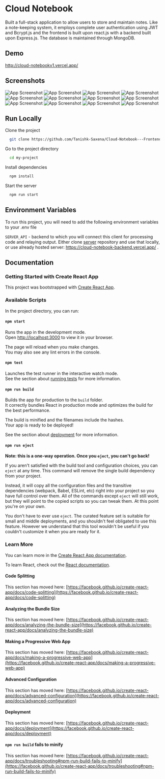 
# Cloud Notebook

Built a full-stack application to allow users to store and maintain notes. Like a note-keeping system, it employs complete
user authentication using JWT and Bcrypt.js and the frontend is built upon react.js with a backend built upon Express.js.
The database is maintained through MongoDB.

## Demo

http://cloud-notebookv1.vercel.app/


## Screenshots

![App Screenshot](https://github.com/Tanishk-Saxena/Cloud-Notebook---Frontend/blob/master/Screenshots/Screenshot%20(48).png?raw=true)
![App Screenshot](https://github.com/Tanishk-Saxena/Cloud-Notebook---Frontend/blob/master/Screenshots/Screenshot%20(49).png?raw=true)
![App Screenshot](https://github.com/Tanishk-Saxena/Cloud-Notebook---Frontend/blob/master/Screenshots/Screenshot%20(50).png?raw=true)
![App Screenshot](https://github.com/Tanishk-Saxena/Cloud-Notebook---Frontend/blob/master/Screenshots/Screenshot%20(51).png?raw=true)
![App Screenshot](https://github.com/Tanishk-Saxena/Cloud-Notebook---Frontend/blob/master/Screenshots/Screenshot%20(52).png?raw=true)
![App Screenshot](https://github.com/Tanishk-Saxena/Cloud-Notebook---Frontend/blob/master/Screenshots/Screenshot%20(53).png?raw=true)
![App Screenshot](https://github.com/Tanishk-Saxena/Cloud-Notebook---Frontend/blob/master/Screenshots/Screenshot%20(54).png?raw=true)
![App Screenshot](https://github.com/Tanishk-Saxena/Cloud-Notebook---Frontend/blob/master/Screenshots/Screenshot%20(55).png?raw=true)
![App Screenshot](https://github.com/Tanishk-Saxena/Cloud-Notebook---Frontend/blob/master/Screenshots/Screenshot%20(56).png?raw=true)
![App Screenshot](https://github.com/Tanishk-Saxena/Cloud-Notebook---Frontend/blob/master/Screenshots/Screenshot%20(57).png?raw=true)
![App Screenshot](https://github.com/Tanishk-Saxena/Cloud-Notebook---Frontend/blob/master/Screenshots/Screenshot%20(58).png?raw=true)
![App Screenshot](https://github.com/Tanishk-Saxena/Cloud-Notebook---Frontend/blob/master/Screenshots/Screenshot%20(59).png?raw=true)
## Run Locally

Clone the project

```bash
  git clone https://github.com/Tanishk-Saxena/Cloud-Notebook---Frontend
```

Go to the project directory

```bash
  cd my-project
```

Install dependencies

```bash
  npm install
```

Start the server

```bash
  npm run start
```


## Environment Variables

To run this project, you will need to add the following environment variables to your .env file

`SERVER_API` - backend to which you will connect this client for processing code and relaying output. Either clone [server](https://github.com/Tanishk-Saxena/Cloud-Notebook---Backend) repository and use that locally, or use already hosted server: https://cloud-notebook-backend.vercel.app/ .
## Documentation

### Getting Started with Create React App

This project was bootstrapped with [Create React App](https://github.com/facebook/create-react-app).

### Available Scripts

In the project directory, you can run:

#### `npm start`

Runs the app in the development mode.\
Open [http://localhost:3000](http://localhost:3000) to view it in your browser.

The page will reload when you make changes.\
You may also see any lint errors in the console.

#### `npm test`

Launches the test runner in the interactive watch mode.\
See the section about [running tests](https://facebook.github.io/create-react-app/docs/running-tests) for more information.

#### `npm run build`

Builds the app for production to the `build` folder.\
It correctly bundles React in production mode and optimizes the build for the best performance.

The build is minified and the filenames include the hashes.\
Your app is ready to be deployed!

See the section about [deployment](https://facebook.github.io/create-react-app/docs/deployment) for more information.

#### `npm run eject`

**Note: this is a one-way operation. Once you `eject`, you can't go back!**

If you aren't satisfied with the build tool and configuration choices, you can `eject` at any time. This command will remove the single build dependency from your project.

Instead, it will copy all the configuration files and the transitive dependencies (webpack, Babel, ESLint, etc) right into your project so you have full control over them. All of the commands except `eject` will still work, but they will point to the copied scripts so you can tweak them. At this point you're on your own.

You don't have to ever use `eject`. The curated feature set is suitable for small and middle deployments, and you shouldn't feel obligated to use this feature. However we understand that this tool wouldn't be useful if you couldn't customize it when you are ready for it.

### Learn More

You can learn more in the [Create React App documentation](https://facebook.github.io/create-react-app/docs/getting-started).

To learn React, check out the [React documentation](https://reactjs.org/).

#### Code Splitting

This section has moved here: [https://facebook.github.io/create-react-app/docs/code-splitting](https://facebook.github.io/create-react-app/docs/code-splitting)

#### Analyzing the Bundle Size

This section has moved here: [https://facebook.github.io/create-react-app/docs/analyzing-the-bundle-size](https://facebook.github.io/create-react-app/docs/analyzing-the-bundle-size)

#### Making a Progressive Web App

This section has moved here: [https://facebook.github.io/create-react-app/docs/making-a-progressive-web-app](https://facebook.github.io/create-react-app/docs/making-a-progressive-web-app)

#### Advanced Configuration

This section has moved here: [https://facebook.github.io/create-react-app/docs/advanced-configuration](https://facebook.github.io/create-react-app/docs/advanced-configuration)

#### Deployment

This section has moved here: [https://facebook.github.io/create-react-app/docs/deployment](https://facebook.github.io/create-react-app/docs/deployment)

#### `npm run build` fails to minify

This section has moved here: [https://facebook.github.io/create-react-app/docs/troubleshooting#npm-run-build-fails-to-minify](https://facebook.github.io/create-react-app/docs/troubleshooting#npm-run-build-fails-to-minify)


